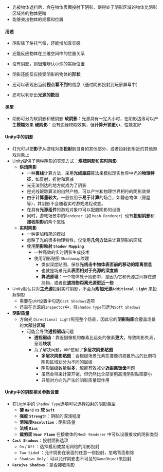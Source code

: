 - 光被物体遮挡后，会在物体表面投射下阴影，使得处于阴影区域的物体比阴影区域外的物体更暗
- 能够突出物体的规模和位置
#### 用途
- 阴影除了烘托气氛，还能增加真实感
- 还能反应物体在三维空间中的位置关系
- 没有阴影，则很难辨认小球的实际位置

- 阴影还能反应接受阴影的物体的**形状**
- 还可以表现出当前**视点看不到**的信息（通过阴影投射到玩家屏幕中）
- 还可以判断出**光源的数目**

#### 类型
- 阴影可分为软阴影和硬阴影
**软阴影**：光源具有一定大小时，在阴影边缘可以产生**模糊**效果
**硬阴影**：没有边缘模糊效果，但**计算开销更小**，性能友好

#### Unity中的阴影
- 灯光可以把**影子**从游戏对象**投射**到自身的其他部分，或者投射到附近的其他游戏对象上
- Unity提供了两种阴影的实现方式：**烘焙阴影**和**实时阴影**
	- **烘焙阴影**
		- 一种**离线**计算方法，采用**光线跟踪**算法来模拟现实世界中光的**物理特征**，如反射，折射和衰减
		- 光无法到达的地方就成为了阴影
		- 是光线跟踪算法的自然产物，可以产生和物理世界相符的阴影效果
		- 由于**计算量较大**，一般仅用于**易于计算**的场合，如静态物体（房屋等），其阴影不会随着实时游戏进程改变。
		- 在具有**光源组件**的游戏对象中可以配置阴影的设置
		- 同时，游戏场景中的`Renderer`（如 `Mesh Renderer`）也有**投射阴影**和**接收阴影**的两个属性
	- **实时阴影**
		- 一种更加精简的模拟
		- 忽略了光的很多物理特性，仅使用**几何方法**来计算阴影的区域
		- 使用**阴影映射 `Shadow Mapping`**
			- 一种高效的实时阴影生成技术
			- 使用阴影贴图 `Shadowmap`纹理
				- 类似深度贴图，保存**光线击中物体表面前的移动的距离信息**
				- 也就是场景元素**表面相对于光源的深度值**
				- **算法原理**：一个物体处于阴影中，是因为它和光源之间存在遮挡物，或者说**遮挡物距离光源更近一些**
- Unity默认只对**主光源**投射实时阴影，不会为**附加光源`Additional Light`** 来投射阴影
	- 需要在`URP`设置中勾选`Cast Shadows`选项
	- 还需在光源的`Inspector`中，将`Shadow Type`勾选为`Soft Shadows`
- **阴影质量**
	- 方向光 `Directional Light`照亮整个场景，因此它的**阴影贴图**会覆盖场景的**大部分区域**
		- 可能会导致**透视锯齿**问题
			- **透视锯齿**：靠近摄像机的像素比远处的像素**更大**，导致阴影失真，呈现**块状**
			- 为了解决问题，`URP`使用了**多层次阴影贴图**
				- **多层次阴影贴图**：会根据场景元素在摄像机视锥所占的比例将阴影区域划分为不同的层级
				- 阴影层级数量越**多**，越能有效减少**近距离锯齿**问题
				- 虽然会带来计算开销，但仍然比全部使用高清阴影贴图要小
				- 只能对方向光产生的阴影质量起作用


#### Unity中的阴影相关参数设置
- 在Light中的 `Shadow Type`选项可以选择投射的阴影类型 
	- **硬 `Hard`** vs **软 `Soft`**
	- **强度 `Strength`**：阴影的深浅程度
	- **清晰度`Resolution`**：阴影质量
	- **法线 `Bias`**
	- **裁剪面 `Near Plane`**
在接收体的`Mesh Renderer` 中可以设置接收的阴影类型
- **`Cast Shadows`**：投射阴影选项
	- `On` / `Off` ：选择启用或禁用网格的阴影投射
	-  `Two Sided` ：允许阴影在表面的任意一侧投射，忽略背面剔除
	- `Shadows Only`：可以允许阴影由不可见的`GameObject`来投射
- **`Receive Shadows`**：是否接收阴影
